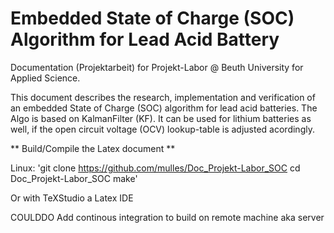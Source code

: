 # Embedded State of Charge (SOC) Algorithm for Lead Acid Battery 
Documentation (Projektarbeit) for Projekt-Labor @ Beuth University for Applied Science.

This document describes the research, implementation and verification of an embedded State of Charge (SOC) algorithm for lead acid batteries. The Algo is based on KalmanFilter (KF). It can be used for lithium batteries as well, if the open circuit voltage (OCV) lookup-table is adjusted acordingly. 


** Build/Compile the Latex document **

Linux: 
'git clone https://github.com/mulles/Doc_Projekt-Labor_SOC
cd Doc_Projekt-Labor_SOC
make'

Or with TeXStudio a Latex IDE 

COULDDO Add continous integration to build on remote machine aka server
